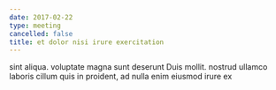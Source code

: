 ```yaml
---
date: 2017-02-22
type: meeting
cancelled: false
title: et dolor nisi irure exercitation
---
```

sint aliqua. voluptate magna sunt deserunt Duis mollit. nostrud ullamco laboris cillum quis in proident, ad nulla enim eiusmod irure ex